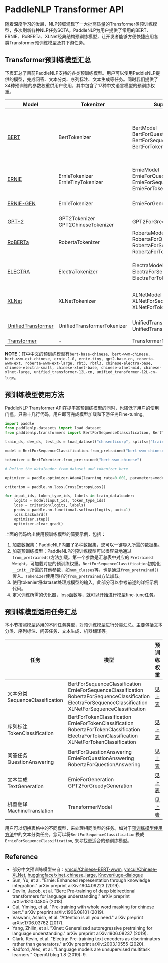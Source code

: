 # PaddleNLP Transformer API

随着深度学习的发展，NLP领域涌现了一大批高质量的Transformer类预训练模型，多次刷新各种NLP任务SOTA。PaddleNLP为用户提供了常用的BERT、ERNIE、RoBERTa、XLNet经典结构预训练模型，让开发者能够方便快捷应用各类Transformer预训练模型及其下游任务。


## Transformer预训练模型汇总

下表汇总了目前PaddleNLP支持的各类预训练模型。用户可以使用PaddleNLP提供的模型，完成问答、文本分类、序列标注、文本生成等任务。同时我们提供了34种预训练的参数权重供用户使用，其中包含了17种中文语言模型的预训练权重。

| Model | Tokenizer | Supported Task | Pretrained Weight|
|---|---|---|---|
| [BERT](https://arxiv.org/abs/1810.04805) | BertTokenizer|BertModel<br> BertForQuestionAnswering<br> BertForSequenceClassification<br>BertForTokenClassification| `bert-base-uncased`<br> `bert-large-uncased` <br>`bert-base-multilingual-uncased` <br>`bert-base-cased`<br> `bert-base-chinese`<br> `bert-base-multilingual-cased`<br> `bert-large-cased`<br> `bert-wwm-chinese`<br> `bert-wwm-ext-chinese` |
|[ERNIE](https://arxiv.org/abs/1904.09223)|ErnieTokenizer<br>ErnieTinyTokenizer|ErnieModel<br> ErnieForQuestionAnswering<br> ErnieForSequenceClassification<br> ErnieForTokenClassification | `ernie-1.0`<br> `ernie-tiny`<br> `ernie-2.0-en`<br> `ernie-2.0-large-en`|
|[ERNIE-GEN](https://arxiv.org/abs/2001.11314)|ErnieTokenizer| ErnieForGeneration|`ernie-gen-base-en`<br>`ernie-gen-large-en`<br>`ernie-gen-large-en-430g`|
|[GPT-2](https://cdn.openai.com/better-language-models/language_models_are_unsupervised_multitask_learners.pdf)| GPT2Tokenizer<br> GPT2ChineseTokenizer| GPT2ForGreedyGeneration| `gpt2-base-cn` <br> `gpt2-medium-en`|
|[RoBERTa](https://arxiv.org/abs/1907.11692)|RobertaTokenizer| RobertaModel<br>RobertaForQuestionAnswering<br>RobertaForSequenceClassification<br>RobertaForTokenClassification| `roberta-wwm-ext`<br> `roberta-wwm-ext-large`<br> `rbt3`<br> `rbtl3`|
|[ELECTRA](https://arxiv.org/abs/2003.10555) | ElectraTokenizer| ElectraModel<br>ElectraForSequenceClassification<br>ElectraForTokenClassification<br>|`electra-small`<br> `electra-base`<br> `electra-large`<br> `chinese-electra-small`<br> `chinese-electra-base`<br>|
|[XLNet](https://arxiv.org/abs/1906.08237)| XLNetTokenizer| XLNetModel<br> XLNetForSequenceClassification<br> XLNetForTokenClassification |`xlnet-base-cased`<br> `xlnet-large-cased`<br> `chinese-xlnet-base`<br> `chinese-xlnet-mid`<br> `chinese-xlnet-large`|
|[UnifiedTransformer](https://arxiv.org/abs/2006.16779)| UnifiedTransformerTokenizer| UnifiedTransformerModel<br> UnifiedTransformerLMHeadModel |`unified_transformer-12L-cn`<br> `unified_transformer-12L-cn-luge` |
|[Transformer](https://arxiv.org/abs/1706.03762) |- | TransformerModel | - |

**NOTE**：其中中文的预训练模型有`bert-base-chinese, bert-wwm-chinese, bert-wwm-ext-chinese, ernie-1.0, ernie-tiny, gpt2-base-cn, roberta-wwm-ext, roberta-wwm-ext-large, rbt3, rbtl3, chinese-electra-base, chinese-electra-small, chinese-xlnet-base, chinese-xlnet-mid, chinese-xlnet-large, unified_transformer-12L-cn, unified_transformer-12L-cn-luge`。

## 预训练模型使用方法

PaddleNLP Transformer API在提丰富预训练模型的同时，也降低了用户的使用门槛。只需十几行代码，用户即可完成模型加载和下游任务Fine-tuning。

```python
import paddle
from paddlenlp.datasets import load_dataset
from paddlenlp.transformers import BertForSequenceClassification, BertTokenizer

train_ds, dev_ds, test_ds = load_dataset("chnsenticorp", splits=["train", "dev", "test"])

model = BertForSequenceClassification.from_pretrained("bert-wwm-chinese", num_classes=len(train_ds.label_list))

tokenizer = BertTokenizer.from_pretrained("bert-wwm-chinese")

# Define the dataloader from dataset and tokenizer here

optimizer = paddle.optimizer.AdamW(learning_rate=0.001, parameters=model.parameters())

criterion = paddle.nn.loss.CrossEntropyLoss()

for input_ids, token_type_ids, labels in train_dataloader:
    logits = model(input_ids, token_type_ids)
    loss = criterion(logits, labels)
    probs = paddle.nn.functional.softmax(logits, axis=1)
    loss.backward()
    optimizer.step()
    optimizer.clear_grad()
```

上面的代码给出使用预训练模型的简要示例，包括：

1. 加载数据集：PaddleNLP内置了多种数据集，您可以一键导入所需的数据集。
2. 加载预训练模型：PaddleNLP的预训练模型可以很容易地通过`from_pretrained()`方法加载。第一个参数是汇总表中对应的 `Pretrained Weight`，可加载对应的预训练权重。`BertForSequenceClassification`初始化`__init__`所需的其他参数，如`num_classes`等，也是通过`from_pretrained()`传入。`Tokenizer`使用同样的`from_pretrained`方法加载。
3. 使用tokenier将dataset处理成模型的输入。此部分可以参考前述的详细示例代码。
4. 定义训练所需的优化器，loss函数等，就可以开始进行模型fine-tune任务。


## 预训练模型适用任务汇总

本小节按照模型适用的不同任务类型，对预训练模型进行分类汇总。主要包括文本分类、序列标注、问答任务、文本生成、机器翻译等。

|任务|模型|预训练权重|
|---|---|---|
|文本分类<br>SequenceClassification |BertForSequenceClassification <br> ErnieForSequenceClassification <br> RobertaForSequenceClassification <br> ElectraForSequenceClassification <br> XLNetForSequenceClassification | [见上表](#Transformer预训练模型汇总)|
|序列标注<br>TokenClassification|BertForTokenClassification <br> ErnieForTokenClassification <br> RobertaForTokenClassification <br> ElectraForTokenClassification <br> XLNetForTokenClassification |[见上表](#Transformer预训练模型汇总)|
|问答任务<br>QuestionAnswering|BertForQuestionAnswering <br> ErnieForQuestionAnswering <br> RobertaForQuestionAnswering|[见上表](#Transformer预训练模型汇总)|
|文本生成<br>TextGeneration | ErnieForGeneration <br> GPT2ForGreedyGeneration |[见上表](#Transformer预训练模型汇总)|
|机器翻译<br>MachineTranslation| TransformerModel |[见上表](#Transformer预训练模型汇总)|

用户可以切换表格中的不同模型，来处理相同类型的任务。如对于[预训练模型使用方法](#预训练模型使用方法)中的文本分类任务，您可以将`BertForSequenceClassification`换成`ErnieForSequenceClassification`, 来寻找更适合的预训练模型。


## Reference
- 部分中文预训练模型来自：[ymcui/Chinese-BERT-wwm](https://github.com/ymcui/Chinese-BERT-wwm), [ymcui/Chinese-XLNet](https://github.com/ymcui/Chinese-XLNet), [huggingface/xlnet_chinese_large](https://huggingface.co/clue/xlnet_chinese_large), [Knover/luge-dialogue](https://github.com/PaddlePaddle/Knover/tree/luge-dialogue/luge-dialogue)
- Sun, Yu, et al. "Ernie: Enhanced representation through knowledge integration." arXiv preprint arXiv:1904.09223 (2019).
- Devlin, Jacob, et al. "Bert: Pre-training of deep bidirectional transformers for language understanding." arXiv preprint arXiv:1810.04805 (2018).
- Cui, Yiming, et al. "Pre-training with whole word masking for chinese bert." arXiv preprint arXiv:1906.08101 (2019).
- Vaswani, Ashish, et al. "Attention is all you need." arXiv preprint arXiv:1706.03762 (2017).
- Yang, Zhilin, et al. "Xlnet: Generalized autoregressive pretraining for language understanding." arXiv preprint arXiv:1906.08237 (2019).
- Clark, Kevin, et al. "Electra: Pre-training text encoders as discriminators rather than generators." arXiv preprint arXiv:2003.10555 (2020).
- Radford, Alec, et al. "Language models are unsupervised multitask learners." OpenAI blog 1.8 (2019): 9.
